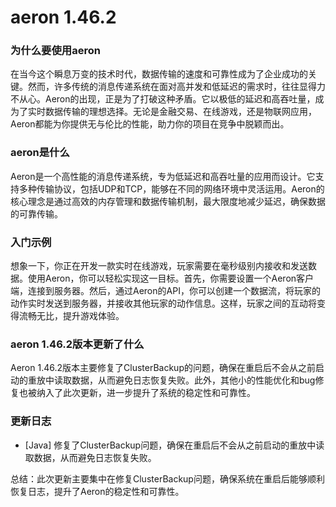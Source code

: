 # aeron 1.46.2
### 为什么要使用aeron

在当今这个瞬息万变的技术时代，数据传输的速度和可靠性成为了企业成功的关键。然而，许多传统的消息传递系统在面对高并发和低延迟的需求时，往往显得力不从心。Aeron的出现，正是为了打破这种矛盾。它以极低的延迟和高吞吐量，成为了实时数据传输的理想选择。无论是金融交易、在线游戏，还是物联网应用，Aeron都能为你提供无与伦比的性能，助力你的项目在竞争中脱颖而出。

### aeron是什么

Aeron是一个高性能的消息传递系统，专为低延迟和高吞吐量的应用而设计。它支持多种传输协议，包括UDP和TCP，能够在不同的网络环境中灵活运用。Aeron的核心理念是通过高效的内存管理和数据传输机制，最大限度地减少延迟，确保数据的可靠传输。

### 入门示例

想象一下，你正在开发一款实时在线游戏，玩家需要在毫秒级别内接收和发送数据。使用Aeron，你可以轻松实现这一目标。首先，你需要设置一个Aeron客户端，连接到服务器。然后，通过Aeron的API，你可以创建一个数据流，将玩家的动作实时发送到服务器，并接收其他玩家的动作信息。这样，玩家之间的互动将变得流畅无比，提升游戏体验。

### aeron 1.46.2版本更新了什么

Aeron 1.46.2版本主要修复了ClusterBackup的问题，确保在重启后不会从之前启动的重放中读取数据，从而避免日志恢复失败。此外，其他小的性能优化和bug修复也被纳入了此次更新，进一步提升了系统的稳定性和可靠性。

### 更新日志

- [Java] 修复了ClusterBackup问题，确保在重启后不会从之前启动的重放中读取数据，从而避免日志恢复失败。

总结：此次更新主要集中在修复ClusterBackup问题，确保系统在重启后能够顺利恢复日志，提升了Aeron的稳定性和可靠性。